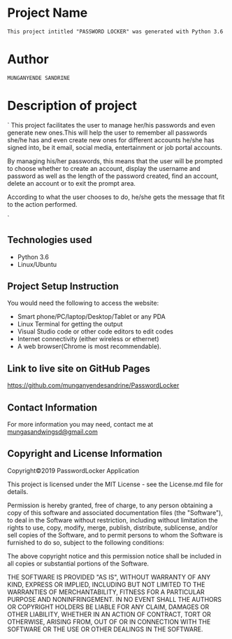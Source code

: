 # Project Name
`
This project intitled "PASSWORD LOCKER" was generated with Python 3.6
`
# Author

`
MUNGANYENDE SANDRINE
`
# Description of project

`
This project facilitates the user to manage her/his passwords and even generate new ones.This will help the user to remember all passwords she/he has and even create new ones for different accounts he/she has signed into, be it email, social media, entertainment or job portal accounts. 

By managing his/her passwords, this means that the user will be prompted to choose whether to create an account, display the username and password as well as the length of the password created, find an account, delete an account or to exit the prompt area.

According to what the user chooses to do, he/she gets the message that fit to the action performed.

`

## Technologies used

* Python 3.6
* Linux/Ubuntu


## Project Setup Instruction

You would need the following to access the website:
*  Smart phone/PC/laptop/Desktop/Tablet or any PDA 
*  Linux Terminal for getting the output 
*  Visual Studio code or other code editors to edit codes
*  Internet connectivity (either wireless or ethernet) 
*  A web browser(Chrome is most recommendable).

## Link to live site on GitHub Pages

https://github.com/munganyendesandrine/PasswordLocker

## Contact Information

For more information you may need, contact me at mungasandwingsd@gmail.com

## Copyright and License Information

Copyright©2019 PasswordLocker Application

This project is licensed under the MIT License - see the License.md file for details.

Permission is hereby granted, free of charge, to any person obtaining a copy of this software and associated documentation files (the "Software"), to deal in the Software without restriction, including without limitation the rights to use, copy, modify, merge, publish, distribute, sublicense, and/or sell copies of the Software, and to permit persons to whom the Software is furnished to do so, subject to the following conditions:

The above copyright notice and this permission notice shall be included in all copies or substantial portions of the Software.

THE SOFTWARE IS PROVIDED "AS IS", WITHOUT WARRANTY OF ANY KIND, EXPRESS OR IMPLIED, INCLUDING BUT NOT LIMITED TO THE WARRANTIES OF MERCHANTABILITY, FITNESS FOR A PARTICULAR PURPOSE AND NONINFRINGEMENT. IN NO EVENT SHALL THE AUTHORS OR COPYRIGHT HOLDERS BE LIABLE FOR ANY CLAIM, DAMAGES OR OTHER LIABILITY, WHETHER IN AN ACTION OF CONTRACT, TORT OR OTHERWISE, ARISING FROM, OUT OF OR IN CONNECTION WITH THE SOFTWARE OR THE USE OR OTHER DEALINGS IN THE SOFTWARE.
